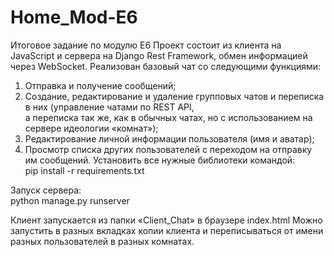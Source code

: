 # Home_Mod-E6
Итоговое задание по модулю Е6
Проект состоит из клиента на JavaScript и сервера на Django Rest Framework, обмен информацией через WebSocket.
Реализован базовый чат со следующими функциями:
1. Отправка и получение сообщений;
2. Создание, редактирование и удаление групповых чатов и переписка в них (управление чатами по REST API,  
а переписка так же, как в обычных чатах, но с использованием на сервере идеологии «комнат»);
3. Редактирование личной информации пользователя (имя и аватар);
4. Просмотр списка других пользователей с переходом на отправку им сообщений.
Установить все нужные библиотеки командой:  
pip install -r requirements.txt  

Запуск сервера:  
python manage.py runserver  

Клиент запускается из папки «Client_Chat» в браузере index.html
Можно запустить в разных вкладках копии клиента и переписываться от имени разных пользователей в разных комнатах.
